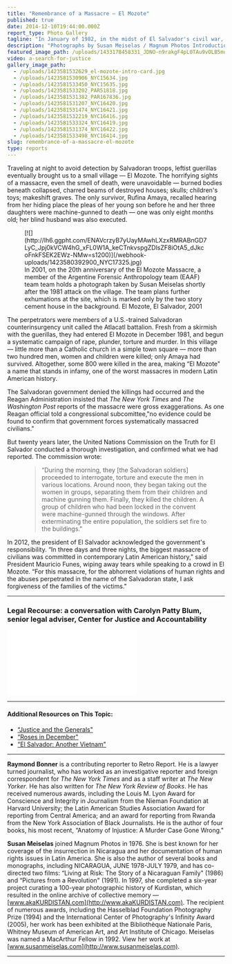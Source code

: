 ```yaml
---
title: "Remembrance of a Massacre — El Mozote"
published: true
date: 2014-12-10T19:44:00.000Z
report_type: Photo Gallery
tagline: "In January of 1982, in the midst of El Salvador's civil war, photographer Susan Meiselas and I clandestinely crossed the border from Honduras to begin a reporting assignment behind guerrilla lines. "
description: "Photographs by Susan Meiselas / Magnum Photos Introduction by Raymond Bonner "
featured_image_path: /uploads/1433178458331_JDNO-n9rakgF4pL0TAu9vOLB5muo879kQ-xXRhEGZewERJyBrol_Okw0Ot7KWLkRL8WW74pCbAZ1i1FqehcWXNioAA0NNxg%3Ds1600
video: a-search-for-justice
gallery_image_path:
  - /uploads/1423581532629_el-mozote-intro-card.jpg
  - /uploads/1423581530906_NYC15634.jpg
  - /uploads/1423581533450_NYC15635.jpg
  - /uploads/1423581533202_PAR51818.jpg
  - /uploads/1423581531382_PAR167836.jpg
  - /uploads/1423581531207_NYC16420.jpg
  - /uploads/1423581531474_NYC16421.jpg
  - /uploads/1423581532219_NYC16416.jpg
  - /uploads/1423581533324_NYC16419.jpg
  - /uploads/1423581531374_NYC16422.jpg
  - /uploads/1423581533498_NYC16414.jpg
slug: remembrance-of-a-massacre-el-mozote
type: reports
---
```


Traveling at night to avoid detection by Salvadoran troops, leftist guerillas eventually brought us to a small village — El Mozote. The horrifying sights of a massacre, even the smell of death, were unavoidable — burned bodies beneath collapsed, charred beams of destroyed houses; skulls; children's toys; makeshift graves. The only survivor, Rufina Amaya, recalled hearing from her hiding place the pleas of her young son before he and her three daughters were machine-gunned to death — one was only eight months old; her blind husband was also executed.

<figure data-type="image">[![](http://lh6.ggpht.com/ENAVcrzyB7yUayMAwhLXzxRMRABnGD7LyC_Jpj0kVCW4hG_xFL0W1A_keCTnkvspgZDlsZF8iOtA5_dJkcoFnkFSEK2EWz-NMw=s1200)](/webhook-uploads/1423580392900_NYC17325.jpg)

<figcaption>In 2001, on the 20th anniversary of the El Mozote Massacre, a member of the Argentine Forensic Anthropology team (EAAF) team team holds a photograph taken by Susan Meiselas shortly after the 1981 attack on the village. The team plans further exhumations at the site, which is marked only by the two story cement house in the background. El Mozote, El Salvador, 2001
</figcaption>

</figure>

The perpetrators were members of a U.S.-trained Salvadoran counterinsurgency unit called the Atlacatl battalion. Fresh from a skirmish with the guerillas, they had entered El Mozote in December 1981, and begun a systematic campaign of rape, plunder, torture and murder. In this village — little more than a Catholic church in a simple town square — more than two hundred men, women and children were killed; only Amaya had survived. Altogether, some 800 were killed in the area, making “El Mozote" a name that stands in infamy, one of the worst massacres in modern Latin American history.

The Salvadoran government denied the killings had occurred and the Reagan Administration insisted that _The New York Times_ and _The Washington Post_ reports of the massacre were gross exaggerations. As one Reagan official told a congressional subcomittee,"no evidence could be found to confirm that government forces systematically massacred civilians."

But twenty years later, the United Nations Commission on the Truth for El Salvador conducted a thorough investigation, and confirmed what we had reported. The commission wrote:

<figure data-type="quote">

> “During the morning, they [the Salvadoran soldiers] proceeded to interrogate, torture and execute the men in various locations. Around noon, they began taking out the women in groups, separating them from their children and machine gunning them. Finally, they killed the children. A group of children who had been locked in the convent were machine-gunned through the windows. After exterminating the entire population, the soldiers set fire to the buildings."

</figure>

In 2012, the president of El Salvador acknowledged the government's responsibility. “In three days and three nights, the biggest massacre of civilians was committed in contemporary Latin American history," said President Mauricio Funes, wiping away tears while speaking to a crowd in El Mozote. “For this massacre, for the abhorrent violations of human rights and the abuses perpetrated in the name of the Salvadoran state, I ask forgiveness of the families of the victims."

* * *

### Legal Recourse: a conversation with Carolyn Patty Blum, senior legal adviser, Center for Justice and Accountability

<style>.embed-container { position: relative; padding-bottom: 56.25%; height: 0; overflow: hidden; max-width: 100%; height: auto; } .embed-container iframe, .embed-container object, .embed-container embed { position: absolute; top: 0; left: 0; width: 100%; height: 100%; }</style>

<iframe src="//player.vimeo.com/video/111295901?title=0&amp;byline=0&amp;portrait=0" frameborder="0" webkitallowfullscreen="" mozallowfullscreen="" allowfullscreen=""></iframe>

* * *

#### Additional Resources on This Topic:

*   [“Justice and the Generals"](http://gailpellettproductions.com/justice-and-the-generals/)
*   [“Roses in December"](http://firstrunfeatures.com/rosesindecemberdvd.html)
*   [“El Salvador: Another Vietnam"](http://icarusfilms.com/cat97/a-e/esav.html)

* * *

**Raymond Bonner** is a contributing reporter to Retro Report. He is a lawyer turned journalist, who has worked as an investigative reporter and foreign correspondent for _The New York Times_ and as a staff writer at _The New Yorker_. He has also written for _The New York Review of Books_. He has received numerous awards, including the Louis M. Lyon Award for Conscience and Integrity in Journalism from the Nieman Foundation at Harvard University; the Latin American Studies Association Award for reporting from Central America; and an award for reporting from Rwanda from the New York Association of Black Journalists. He is the author of four books, his most recent, “Anatomy of Injustice: A Murder Case Gone Wrong."

**Susan Meiselas** joined Magnum Photos in 1976\. She is best known for her coverage of the insurrection in Nicaragua and her documentation of human rights issues in Latin America. She is also the author of several books and monographs, including NICARAGUA, JUNE 1978-JULY 1979, and has co-directed two films: “Living at Risk: The Story of a Nicaraguan Family" (1986) and “Pictures from a Revolution" (1991). In 1997, she completed a six-year project curating a 100-year photographic history of Kurdistan, which resulted in the online archive of collective memory — [www.akaKURDISTAN.com](http://www.akaKURDISTAN.com). The recipient of numerous awards, including the Hasselblad Foundation Photography Prize (1994) and the International Center of Photography's Infinity Award (2005), her work has been exhibited at the Bibliothèque Nationale Paris, Whitney Museum of American Art, and Art Institute of Chicago. Meiselas was named a MacArthur Fellow in 1992\. View her work at [www.susanmeiselas.com](http://www.susanmeiselas.com).

---
